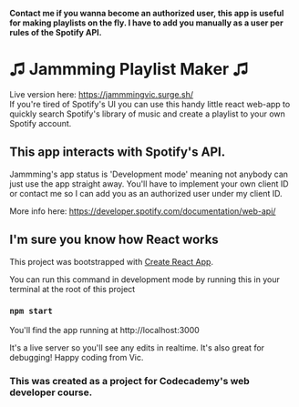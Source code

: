 **Contact me if you wanna become an authorized user, this app is useful for making playlists on the fly. I have to add you manually as a user per rules of the Spotify API.**

# ♫ Jammming Playlist Maker ♫

Live version here: https://jammmingvic.surge.sh/<br>
If you're tired of Spotify's UI you can use this handy little react web-app to quickly search Spotify's library of music and create a playlist to your own Spotify account.

## This app interacts with Spotify's API.

Jammming's app status is 'Development mode' meaning not anybody can just use the app straight away. You'll have to implement your own client ID or contact me so I can add you as an authorized user under my client ID. 

More info here: https://developer.spotify.com/documentation/web-api/

## I'm sure you know how React works

This project was bootstrapped with [Create React App](https://github.com/facebook/create-react-app).

You can run this command in development mode by running this in your terminal at the root of this project

### `npm start`

You'll find the app running at http://localhost:3000

It's a live server so you'll see any edits in realtime. It's also great for debugging! Happy coding from Vic.

### This was created as a project for Codecademy's web developer course.
